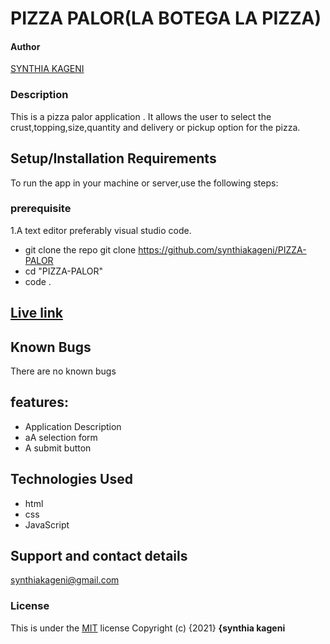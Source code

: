 # PIZZA PALOR(LA BOTEGA LA PIZZA)
#### Author 
<a href="https://github.com/synthiakageni"> SYNTHIA KAGENI</a>
### Description
This is a pizza palor application . It allows the user to select the crust,topping,size,quantity and delivery or pickup option for the pizza.
## Setup/Installation Requirements
To run the app in your machine or server,use the following steps:
### prerequisite
1.A text editor preferably visual studio code.
*  git clone the repo git clone https://github.com/synthiakageni/PIZZA-PALOR
*  cd "PIZZA-PALOR" 
*  code .
## [Live link](https://synthiakageni.github.io/PIZZA-PALOR/ )
## Known Bugs
There are no known bugs
## features:
* Application Description
* aA selection form
* A submit button
## Technologies Used
* html
* css
* JavaScript
## Support and contact details
synthiakageni@gmail.com
### License
This is under the [MIT](LICENSE) license
Copyright (c) {2021} **{synthia kageni**